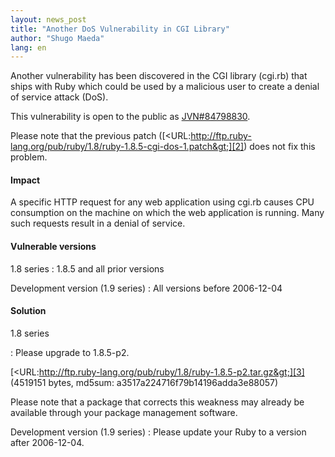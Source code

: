 ```yaml
---
layout: news_post
title: "Another DoS Vulnerability in CGI Library"
author: "Shugo Maeda"
lang: en
---
```


Another vulnerability has been discovered in the CGI library (cgi.rb)
that ships with Ruby which could be used by a malicious user to create a
denial of service attack (DoS).

This vulnerability is open to the public as [JVN#84798830][1].

Please note that the previous patch
([&lt;URL:http://ftp.ruby-lang.org/pub/ruby/1.8/ruby-1.8.5-cgi-dos-1.patch&gt;][2])
does not fix this problem.

#### Impact

A specific HTTP request for any web application using cgi.rb causes CPU
consumption on the machine on which the web application is running. Many
such requests result in a denial of service.

#### Vulnerable versions

1.8 series
: 1\.8.5 and all prior versions

Development version (1.9 series)
: All versions before 2006-12-04

#### Solution

1.8 series

: Please upgrade to 1.8.5-p2.
  
  [&lt;URL:http://ftp.ruby-lang.org/pub/ruby/1.8/ruby-1.8.5-p2.tar.gz&gt;][3]
  (4519151 bytes, md5sum: a3517a224716f79b14196adda3e88057)
  
  Please note that a package that corrects this weakness may already be
  available through your package management software.

Development version (1.9 series)
: Please update your Ruby to a version after 2006-12-04.



[1]: http://jvn.jp/jp/JVN%2384798830/index.html 
[2]: http://ftp.ruby-lang.org/pub/ruby/1.8/ruby-1.8.5-cgi-dos-1.patch 
[3]: http://ftp.ruby-lang.org/pub/ruby/1.8/ruby-1.8.5-p2.tar.gz 
